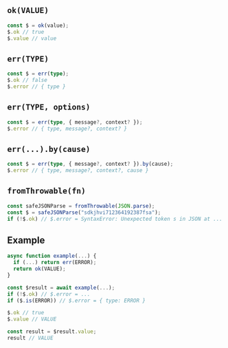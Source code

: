 
## `ok(VALUE)`

```typescript
const $ = ok(value);
$.ok // true
$.value // value
```

## `err(TYPE)`

```typescript
const $ = err(type);
$.ok // false
$.error // { type }
```

## `err(TYPE, options)`

```typescript
const $ = err(type, { message?, context? });
$.error // { type, message?, context? }
```

## `err(...).by(cause)`

```typescript
const $ = err(type, { message?, context? }).by(cause);
$.error // { type, message?, context?, cause }
```

## `fromThrowable(fn)`

```typescript
const safeJSONParse = fromThrowable(JSON.parse);
const $ = safeJSONParse("sdkjhvi712364192387fsa");
if (!$.ok) // $.error = SyntaxError: Unexpected token s in JSON at ...
```

## Example

```typescript
async function example(...) {
  if (...) return err(ERROR);
  return ok(VALUE);
}

const $result = await example(...);
if (!$.ok) // $.error = ...
if ($.is(ERROR)) // $.error = { type: ERROR }

$.ok // true
$.value // VALUE

const result = $result.value;
result // VALUE
```
